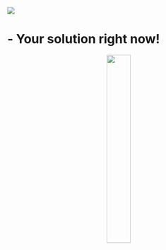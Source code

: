 ![](https://gohbot.space/static/img/gohbot.svg) 
# - Your solution right now!

<p align="center" width="100%">
    <img width="33%" src="https://i.stack.imgur.com/RJj4x.png"> 
</p>
